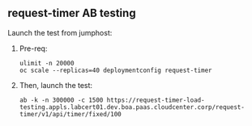 request-timer AB testing
------------------------

Launch the test from jumphost:
1. Pre-req:
    ```
    ulimit -n 20000
    oc scale --replicas=40 deploymentconfig request-timer
    ```
2. Then, launch the test:
    ```
    ab -k -n 300000 -c 1500 https://request-timer-load-testing.appls.labcert01.dev.boa.paas.cloudcenter.corp/request-timer/v1/api/timer/fixed/100
    ```